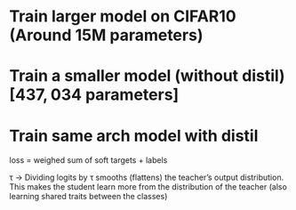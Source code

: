 # Train larger model on CIFAR10 (Around 15M parameters)
# Train a smaller model (without distil) [$437,034$ parameters]
# Train same arch model with distil

loss = weighed sum of soft targets + labels


τ -> Dividing logits by τ smooths (flattens) the teacher’s output distribution.
This makes the student learn more from the distribution of the teacher (also learning shared traits between the classes)
